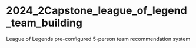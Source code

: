 # 2024_2Capstone_league_of_legend_team_building
League of Legends pre-configured 5-person team recommendation system
